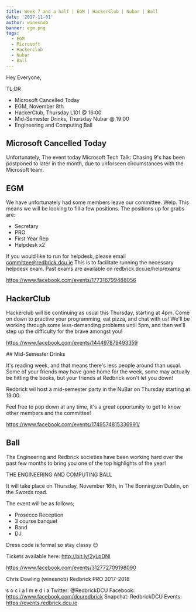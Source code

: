 ```yaml
---
title: Week 7 and a half | EGM | HackerClub | Nubar | Ball
date: '2017-11-01'
author: winesnob
banner: egm.png
tags:
  - EGM
  - Microsoft
  - Hackerclub
  - Nubar
  - Ball
---
```


Hey Everyone,

TL;DR
- Microsoft Cancelled Today
- EGM, November 8th
- HackerClub, Thursday L101 @ 16:00
- Mid-Semester Drinks, Thursday Nubar @ 19:00
- Engineering and Computing Ball

<!-- more -->

## Microsoft Cancelled Today

Unfortunately, The event today Microsoft Tech Talk: Chasing 9's has been postponed
to later in the month, due to unforseen circumstances with the Microsoft team.

## EGM

We have unfortunately had some members leave our committee. Welp.
This means we will be looking to fill a few positions.
The positions up for grabs are:
- Secretary
- PRO
- First Year Rep
- Helpdesk x2

If you would like to run for helpdesk, please email committee@redbrick.dcu.ie 
This is to facilitate running the necessary helpdesk exam. 
Past exams are available on redbrick.dcu.ie/help/exams

https://www.facebook.com/events/177316799488056

## HackerClub

Hackerclub will be continuing as usual this Thursday, starting at 4pm.
Come on down to practive your programming, eat pizza, and chat with us!
We'll be working through some less-demanding problems until 5pm, and then we'll
step up the difficulty for the brave amongst you!

https://www.facebook.com/events/144497879493359

## Mid-Semester Drinks

It's reading week, and that means there's less people around than usual.
Some of your friends may have gone home for the week, some may actually be
hitting the books, but your friends at Redbrick won't let you down!

Redbrick wil host a mid-semester party in the NuBar on Thursday starting at 19:00.

Feel free to pop down at any time, it's a great opportunity to get to know other
members and the committee!

https://www.facebook.com/events/1749574815336991/

## Ball

The Engineering and Redbrick societies have been working hard over the past few
months to bring you one of the top highlights of the year!

THE ENGINEERING AND COMPUTING BALL

It will take place on Thursday, November 16th, in The Bonnington Dublin,
on the Swords road.

The event will be as follows;
- Prosecco Reception
- 3 course banquet
- Band
- DJ

Dress code is formal so stay classy 😉

Tickets available here:
http://bit.ly/2yLpDNI

https://www.facebook.com/events/312772709198090

Chris Dowling (winesnob)
Redbrick PRO 2017-2018

s o c i a l m e d i a
Twitter: @RedbrickDCU
Facebook: https://www.facebook.com/dcuredbrick
Snapchat: RedbrickDCU
Events: https://events.redbrick.dcu.ie
